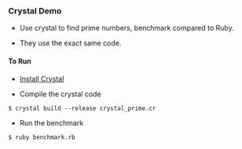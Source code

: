 ### Crystal Demo

* Use crystal to find prime numbers, benchmark compared to Ruby.

* They use the exact same code.

#### To Run

* [Install Crystal](https://crystal-lang.org/docs/)


* Compile the crystal code
```
$ crystal build --release crystal_prime.cr
```

* Run the benchmark

```
$ ruby benchmark.rb
```
